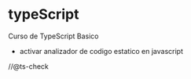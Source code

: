 # typeScript

Curso de TypeScript Basico

- activar analizador de codigo estatico en javascript

//@ts-check
